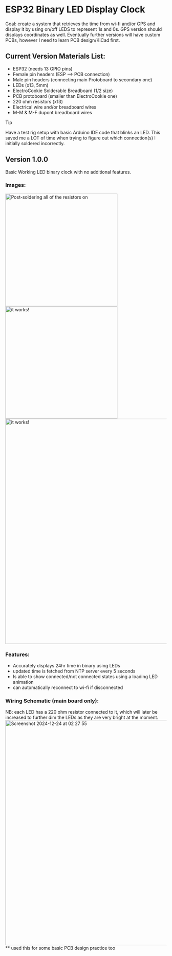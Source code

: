 # ESP32 Binary LED Display Clock
Goal: create a system that retrieves the time from wi-fi and/or GPS and display it by using on/off LEDS to represent 1s and 0s. GPS version should displays coordinates as well. Eventually further versions will have custom PCBs, however I need to learn PCB design/KiCad first. 

## Current Version Materials List:
- ESP32 (needs 13 GPIO pins)
- Female pin headers (ESP --> PCB connection)
- Male pin headers (connecting main Protoboard to secondary one)
- LEDs (x13, 5mm)
- ElectroCookie Solderable Breadboard (1/2 size)
- PCB protoboard (smaller than ElectroCookie one)
- 220 ohm resistors (x13)
- Electrical wire and/or breadboard wires
- M-M & M-F dupont breadboard wires

> [!TIP]
Have a test rig setup with basic Arduino IDE code that blinks an LED. This saved me a LOT of time when trying to figure out which connection(s) I initially soldered incorrectly.

## Version 1.0.0
Basic Working LED binary clock with no additional features.

### Images:
<img width = "350" alt="Post-soldering all of the resistors on" src="https://github.com/user-attachments/assets/0eb2fa0a-3993-4f1b-9f7d-01eeafb127f9" />
<img width = "350" alt="it works!" src="https://github.com/user-attachments/assets/c3dab65a-27d0-412b-a622-1a03e3dc80a5" />
<img width = "700" alt="it works!" src="https://github.com/user-attachments/assets/b0d06481-1865-4168-9bc8-8da016e4292d" />

### Features: 

- Accurately displays 24hr time in binary using LEDs
- updated time is fetched from NTP server every 5 seconds
- Is able to show connected/not connected states using a loading LED animation
- can automatically reconnect to wi-fi if disconnected

### Wiring Schematic (main board only):
NB: each LED has a 220 ohm resistor connected to it, which will later be increased to further dim the LEDs as they are very bright at the moment. 
<img width="700" alt="Screenshot 2024-12-24 at 02 27 55" src="https://github.com/user-attachments/assets/972d5872-cb4c-4f9f-9be7-d79a7f309d89" />
** used this for some basic PCB design practice too
